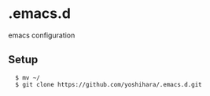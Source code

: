 # .emacs.d

emacs configuration

## Setup

```
  $ mv ~/
  $ git clone https://github.com/yoshihara/.emacs.d.git
```
